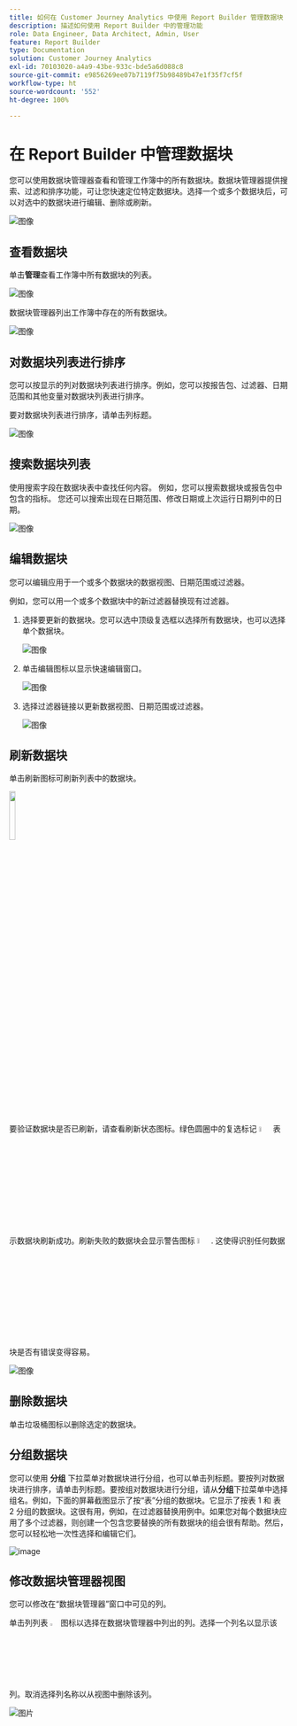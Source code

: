 ```yaml
---
title: 如何在 Customer Journey Analytics 中使用 Report Builder 管理数据块
description: 描述如何使用 Report Builder 中的管理功能
role: Data Engineer, Data Architect, Admin, User
feature: Report Builder
type: Documentation
solution: Customer Journey Analytics
exl-id: 70103020-a4a9-43be-933c-bde5a6d088c8
source-git-commit: e9856269ee07b7119f75b98489b47e1f35f7cf5f
workflow-type: ht
source-wordcount: '552'
ht-degree: 100%

---
```


# 在 Report Builder 中管理数据块

您可以使用数据块管理器查看和管理工作簿中的所有数据块。数据块管理器提供搜索、过滤和排序功能，可让您快速定位特定数据块。选择一个或多个数据块后，可以对选中的数据块进行编辑、删除或刷新。

![图像](./assets/image52.png)

## 查看数据块

单击&#x200B;**管理**&#x200B;查看工作簿中所有数据块的列表。


![图像](./assets/image53.png)

数据块管理器列出工作簿中存在的所有数据块。 

![图像](./assets/image52.png)

## 对数据块列表进行排序

您可以按显示的列对数据块列表进行排序。例如，您可以按报告包、过滤器、日期范围和其他变量对数据块列表进行排序。

要对数据块列表进行排序，请单击列标题。

![图像](./assets/image54.png)

## 搜索数据块列表

使用搜索字段在数据块表中查找任何内容。 例如，您可以搜索数据块或报告包中包含的指标。 您还可以搜索出现在日期范围、修改日期或上次运行日期列中的日期。

![图像](./assets/image55.png)

## 编辑数据块

您可以编辑应用于一个或多个数据块的数据视图、日期范围或过滤器。

例如，您可以用一个或多个数据块中的新过滤器替换现有过滤器。

1. 选择要更新的数据块。您可以选中顶级复选框以选择所有数据块，也可以选择单个数据块。

   ![图像](./assets/image56.png)

1. 单击编辑图标以显示快速编辑窗口。

   ![图像](./assets/image58.png)

1. 选择过滤器链接以更新数据视图、日期范围或过滤器。

   ![图像](./assets/image59.png)

## 刷新数据块

单击刷新图标可刷新列表中的数据块。

<img src="./assets/refresh-icon.png" width="15%"/>

要验证数据块是否已刷新，请查看刷新状态图标。绿色圆圈中的复选标记 <img src="./assets/refresh-success.png" width="5%"/>表示数据块刷新成功。刷新失败的数据块会显示警告图标 <img src="./assets/refresh-failure.png" width="5%"/>.  这使得识别任何数据块是否有错误变得容易。


![图像](./assets/image512.png)

## 删除数据块

单击垃圾桶图标以删除选定的数据块。

## 分组数据块

您可以使用 **分组** 下拉菜单对数据块进行分组，也可以单击列标题。要按列对数据块进行排序，请单击列标题。要按组对数据块进行分组，请从&#x200B;**分组**&#x200B;下拉菜单中选择组名。例如，下面的屏幕截图显示了按“表”分组的数据块。它显示了按表 1 和 表 2 分组的数据块。这很有用，例如，在过滤器替换用例中。如果您对每个数据块应用了多个过滤器，则创建一个包含您要替换的所有数据块的组会很有帮助。然后，您可以轻松地一次性选择和编辑它们。

![image](./assets/group-data-blocks.png)

## 修改数据块管理器视图

您可以修改在“数据块管理器”窗口中可见的列。


单击列列表 <img src="./assets/image515.png" width="3%"/> 图标以选择在数据块管理器中列出的列。选择一个列名以显示该列。取消选择列名称以从视图中删除该列。

![图片](./assets/image516.png)
